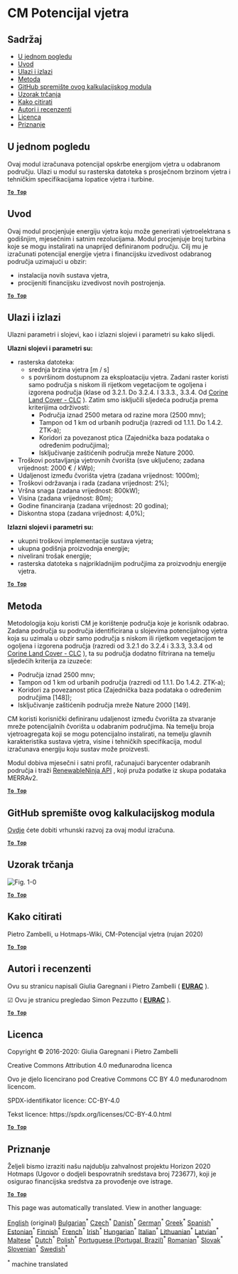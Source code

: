 <h1><a class="anchor" id="cm-wind-potential" href="#cm-wind-potential"><i class="fa fa-link"></i></a>CM Potencijal vjetra</h1><h2><a class="anchor" id="table-of-contents" href="#table-of-contents"><i class="fa fa-link"></i></a> Sadržaj</h2><ul><li> <a href="#in-a-glance">U jednom pogledu</a></li><li> <a href="#introduction">Uvod</a></li><li> <a href="#inputs-and-outputs">Ulazi i izlazi</a></li><li> <a href="#method">Metoda</a></li><li> <a href="#github-repository-of-this-calculation-module">GitHub spremište ovog kalkulacijskog modula</a></li><li> <a href="#sample-run">Uzorak trčanja</a></li><li> <a href="#how-to-cite">Kako citirati</a></li><li> <a href="#authors-and-reviewers">Autori i recenzenti</a></li><li> <a href="#license">Licenca</a></li><li> <a href="#acknowledgement">Priznanje</a></li></ul><h2><a class="anchor" id="in-a-glance" href="#in-a-glance"><i class="fa fa-link"></i></a> U jednom pogledu</h2><p> Ovaj modul izračunava potencijal opskrbe energijom vjetra u odabranom području. Ulazi u modul su rasterska datoteka s prosječnom brzinom vjetra i tehničkim specifikacijama lopatice vjetra i turbine.</p><p> <a href="#table-of-contents"><strong><code>To Top</code></strong></a></p><h2><a class="anchor" id="introduction" href="#introduction"><i class="fa fa-link"></i></a> Uvod</h2><p> Ovaj modul procjenjuje energiju vjetra koju može generirati vjetroelektrana s godišnjim, mjesečnim i satnim rezolucijama. Modul procjenjuje broj turbina koje se mogu instalirati na unaprijed definiranom području. Cilj mu je izračunati potencijal energije vjetra i financijsku izvedivost odabranog područja uzimajući u obzir:</p><ul><li> instalacija novih sustava vjetra,</li><li> procijeniti financijsku izvedivost novih postrojenja.</li></ul><p> <a href="#table-of-contents"><strong><code>To Top</code></strong></a></p><h2><a class="anchor" id="inputs-and-outputs" href="#inputs-and-outputs"><i class="fa fa-link"></i></a> Ulazi i izlazi</h2><p> Ulazni parametri i slojevi, kao i izlazni slojevi i parametri su kako slijedi.</p><p> <strong>Ulazni slojevi i parametri su:</strong></p><ul><li> rasterska datoteka:<ul><li> srednja brzina vjetra [m / s]</li><li> s površinom dostupnom za eksploataciju vjetra. Zadani raster koristi samo područja s niskom ili rijetkom vegetacijom te ogoljena i izgorena područja (klase od 3.2.1. Do 3.2.4. I 3.3.3., 3.3.4. Od <a href="https://land.copernicus.eu/pan-european/corine-land-cover">Corine Land Cover - CLC</a> ). Zatim smo isključili sljedeća područja prema kriterijima održivosti:<ul><li> Područja iznad 2500 metara od razine mora (2500 mnv);</li><li> Tampon od 1 km od urbanih područja (razredi od 1.1.1. Do 1.4.2. ZTK-a);</li><li> Koridori za povezanost ptica (Zajednička baza podataka o određenim područjima);</li><li> Isključivanje zaštićenih područja mreže Nature 2000.</li></ul></li></ul></li><li> Troškovi postavljanja vjetrovnih čvorišta (sve uključeno; zadana vrijednost: 2000 € / kWp);</li><li> Udaljenost između čvorišta vjetra (zadana vrijednost: 1000m);</li><li> Troškovi održavanja i rada (zadana vrijednost: 2%);</li><li> Vršna snaga (zadana vrijednost: 800kW);</li><li> Visina (zadana vrijednost: 80m);</li><li> Godine financiranja (zadana vrijednost: 20 godina);</li><li> Diskontna stopa (zadana vrijednost: 4,0%);</li></ul><p> <strong>Izlazni slojevi i parametri su:</strong></p><ul><li> ukupni troškovi implementacije sustava vjetra;</li><li> ukupna godišnja proizvodnja energije;</li><li> nivelirani trošak energije;</li><li> rasterska datoteka s najprikladnijim područjima za proizvodnju energije vjetra.</li></ul><p> <a href="#table-of-contents"><strong><code>To Top</code></strong></a></p><h2><a class="anchor" id="method" href="#method"><i class="fa fa-link"></i></a> Metoda</h2><p> Metodologija koju koristi CM je korištenje područja koje je korisnik odabrao. Zadana područja su područja identificirana u slojevima potencijalnog vjetra koja su uzimala u obzir samo područja s niskom ili rijetkom vegetacijom te ogoljena i izgorena područja (razredi od 3.2.1 do 3.2.4 i 3.3.3, 3.3.4 od <a href="https://land.copernicus.eu/pan-european/corine-land-cover">Corine Land Cover - CLC</a> ), ta su područja dodatno filtrirana na temelju sljedećih kriterija za izuzeće:</p><ul><li> Područja iznad 2500 mnv;</li><li> Tampon od 1 km od urbanih područja (razredi od 1.1.1. Do 1.4.2. ZTK-a);</li><li> Koridori za povezanost ptica (Zajednička baza podataka o određenim područjima [148]);</li><li> Isključivanje zaštićenih područja mreže Nature 2000 [149].</li></ul><p> CM koristi korisnički definiranu udaljenost između čvorišta za stvaranje mreže potencijalnih čvorišta u odabranim područjima. Na temelju broja vjetroagregata koji se mogu potencijalno instalirati, na temelju glavnih karakteristika sustava vjetra, visine i tehničkih specifikacija, modul izračunava energiju koju sustav može proizvesti.</p><p> Modul dobiva mjesečni i satni profil, računajući barycenter odabranih područja i traži <a href="https://www.renewables.ninja/">RenewableNinja API</a> , koji pruža podatke iz skupa podataka MERRAv2.</p><p> <a href="#table-of-contents"><strong><code>To Top</code></strong></a></p><h2><a class="anchor" id="github-repository-of-this-calculation-module" href="#github-repository-of-this-calculation-module"><i class="fa fa-link"></i></a> GitHub spremište ovog kalkulacijskog modula</h2><p> <a href="https://github.com/HotMaps/wind_potential">Ovdje</a> ćete dobiti vrhunski razvoj za ovaj modul izračuna.</p><p> <a href="#table-of-contents"><strong><code>To Top</code></strong></a></p><h2><a class="anchor" id="sample-run" href="#sample-run"><i class="fa fa-link"></i></a> Uzorak trčanja</h2><img alt="Fig. 1-0" src="https://wiki.hotmaps.hevs.ch/en/CM-Wind-potential/cm-wind.png" title="Izvršite CM vjetra"/><p> <a href="#table-of-contents"><strong><code>To Top</code></strong></a></p><h2><a class="anchor" id="how-to-cite" href="#how-to-cite"><i class="fa fa-link"></i></a> Kako citirati</h2><p> Pietro Zambelli, u Hotmaps-Wiki, CM-Potencijal vjetra (rujan 2020)</p><p> <a href="#table-of-contents"><strong><code>To Top</code></strong></a></p><h2><a class="anchor" id="authors-and-reviewers" href="#authors-and-reviewers"><i class="fa fa-link"></i></a> Autori i recenzenti</h2><p> Ovu su stranicu napisali Giulia Garegnani i Pietro Zambelli ( <strong><a href="http://www.eurac.edu">EURAC</a></strong> ).</p><p> ☑ Ovu je stranicu pregledao Simon Pezzutto ( <strong><a href="http://www.eurac.edu">EURAC</a></strong> ).</p><p> <a href="#table-of-contents"><strong><code>To Top</code></strong></a></p><h2><a class="anchor" id="license" href="#license"><i class="fa fa-link"></i></a> Licenca</h2><p> Copyright © 2016-2020: Giulia Garegnani i Pietro Zambelli</p><p> Creative Commons Attribution 4.0 međunarodna licenca</p><p> Ovo je djelo licencirano pod Creative Commons CC BY 4.0 međunarodnom licencom.</p><p> SPDX-identifikator licence: CC-BY-4.0</p><p> Tekst licence: https://spdx.org/licenses/CC-BY-4.0.html</p><p> <a href="#table-of-contents"><strong><code>To Top</code></strong></a></p><h2><a class="anchor" id="acknowledgement" href="#acknowledgement"><i class="fa fa-link"></i></a> Priznanje</h2><p> Željeli bismo izraziti našu najdublju zahvalnost projektu Horizon 2020 Hotmaps (Ugovor o dodjeli bespovratnih sredstava broj 723677), koji je osigurao financijska sredstva za provođenje ove istrage.</p><p> <a href="#table-of-contents"><strong><code>To Top</code></strong></a></p>
<!--- THIS IS A SUPER UNIQUE IDENTIFIER -->

This page was automatically translated. View in another language:

[English](../en/CM-Wind-potential) (original) [Bulgarian](../bg/CM-Wind-potential)<sup>\*</sup> [Czech](../cs/CM-Wind-potential)<sup>\*</sup> [Danish](../da/CM-Wind-potential)<sup>\*</sup> [German](../de/CM-Wind-potential)<sup>\*</sup> [Greek](../el/CM-Wind-potential)<sup>\*</sup> [Spanish](../es/CM-Wind-potential)<sup>\*</sup> [Estonian](../et/CM-Wind-potential)<sup>\*</sup> [Finnish](../fi/CM-Wind-potential)<sup>\*</sup> [French](../fr/CM-Wind-potential)<sup>\*</sup> [Irish](../ga/CM-Wind-potential)<sup>\*</sup>  [Hungarian](../hu/CM-Wind-potential)<sup>\*</sup> [Italian](../it/CM-Wind-potential)<sup>\*</sup> [Lithuanian](../lt/CM-Wind-potential)<sup>\*</sup> [Latvian](../lv/CM-Wind-potential)<sup>\*</sup> [Maltese](../mt/CM-Wind-potential)<sup>\*</sup> [Dutch](../nl/CM-Wind-potential)<sup>\*</sup> [Polish](../pl/CM-Wind-potential)<sup>\*</sup> [Portuguese (Portugal, Brazil)](../pt/CM-Wind-potential)<sup>\*</sup> [Romanian](../ro/CM-Wind-potential)<sup>\*</sup> [Slovak](../sk/CM-Wind-potential)<sup>\*</sup> [Slovenian](../sl/CM-Wind-potential)<sup>\*</sup> [Swedish](../sv/CM-Wind-potential)<sup>\*</sup> 

<sup>\*</sup> machine translated
